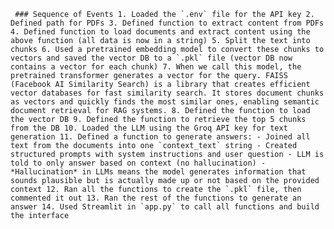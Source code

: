 <pre><code> ### Sequence of Events 1. Loaded the `.env` file for the API key 2. Defined path for PDFs 3. Defined function to extract content from PDFs 4. Defined function to load documents and extract content using the above function (all data is now in a string) 5. Split the text into chunks 6. Used a pretrained embedding model to convert these chunks to vectors and saved the vector DB to a `.pkl` file (vector DB now contains a vector for each chunk) 7. When we call this model, the pretrained transformer generates a vector for the query. FAISS (Facebook AI Similarity Search) is a library that creates efficient vector databases for fast similarity search. It stores document chunks as vectors and quickly finds the most similar ones, enabling semantic document retrieval for RAG systems. 8. Defined the function to load the vector DB 9. Defined the function to retrieve the top 5 chunks from the DB 10. Loaded the LLM using the Groq API key for text generation 11. Defined a function to generate answers: - Joined all text from the documents into one `context_text` string - Created structured prompts with system instructions and user question - LLM is told to only answer based on context (no hallucination) - *Hallucination* in LLMs means the model generates information that sounds plausible but is actually made up or not based on the provided context 12. Ran all the functions to create the `.pkl` file, then commented it out 13. Ran the rest of the functions to generate an answer 14. Used Streamlit in `app.py` to call all functions and build the interface </code></pre>
